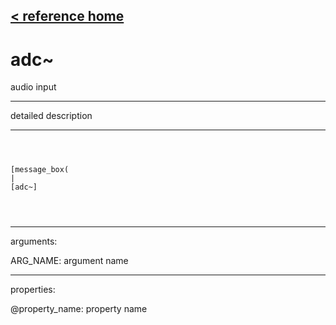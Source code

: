 [< reference home](ceammc_lib.html)
---

# adc~


audio input

---

detailed description
<br>


---


```



[message_box(                                 
|
[adc~]


            
```

---
arguments:

ARG_NAME: argument name<br>

---
properties:

@property_name: property name<br>

